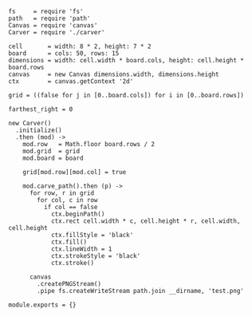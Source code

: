     fs     = require 'fs'
    path   = require 'path'
    Canvas = require 'canvas'
    Carver = require './carver'

    cell       = width: 8 * 2, height: 7 * 2
    board      = cols: 50, rows: 15
    dimensions = width: cell.width * board.cols, height: cell.height * board.rows
    canvas     = new Canvas dimensions.width, dimensions.height
    ctx        = canvas.getContext '2d'

    grid = ((false for j in [0..board.cols]) for i in [0..board.rows])

    farthest_right = 0

    new Carver()
      .initialize()
      .then (mod) ->
        mod.row   = Math.floor board.rows / 2
        mod.grid  = grid
        mod.board = board

        grid[mod.row][mod.col] = true

        mod.carve_path().then (p) ->
          for row, r in grid
            for col, c in row
              if col == false
                ctx.beginPath()
                ctx.rect cell.width * c, cell.height * r, cell.width, cell.height
                ctx.fillStyle = 'black'
                ctx.fill()
                ctx.lineWidth = 1
                ctx.strokeStyle = 'black'
                ctx.stroke()

          canvas
            .createPNGStream()
            .pipe fs.createWriteStream path.join __dirname, 'test.png'

    module.exports = {}

